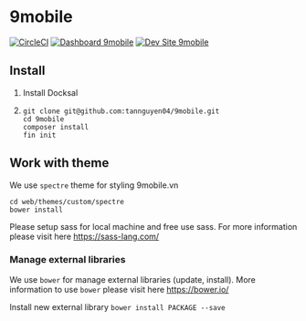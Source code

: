 # 9mobile

[![CircleCI](https://circleci.com/gh/tannguyen04/9mobile.svg?style=shield)](https://circleci.com/gh/tannguyen04/9mobile)
[![Dashboard 9mobile](https://img.shields.io/badge/dashboard-9mobile-yellow.svg)](https://dashboard.pantheon.io/sites/9806d555-c138-4987-b536-a670efd06214#dev/code)
[![Dev Site 9mobile](https://img.shields.io/badge/site-9mobile-blue.svg)](http://dev-9mobile.pantheonsite.io/)

## Install
1. Install Docksal
2. ```
   git clone git@github.com:tannguyen04/9mobile.git
   cd 9mobile
   composer install
   fin init
   ```
## Work with theme
We use `spectre` theme for styling 9mobile.vn
```
cd web/themes/custom/spectre
bower install

```
Please setup sass for local machine and free use sass. For more information please visit here https://sass-lang.com/
### Manage external libraries
We use `bower` for manage external libraries (update, install). More information to use `bower` please visit here https://bower.io/

Install new external library `bower install PACKAGE --save`
